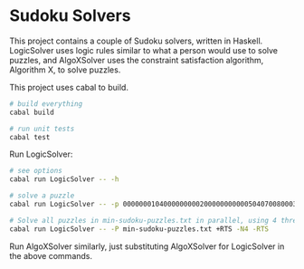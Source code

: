 # Sudoku Solvers

This project contains a couple of Sudoku solvers, written in Haskell.  
LogicSolver uses logic rules similar to what a person would use to solve puzzles,
and AlgoXSolver uses the constraint satisfaction algorithm, Algorithm X, to
solve puzzles.

This project uses cabal to build.

```bash
# build everything
cabal build

# run unit tests
cabal test
```

Run LogicSolver:

```bash
# see options
cabal run LogicSolver -- -h

# solve a puzzle
cabal run LogicSolver -- -p 000000010400000000020000000000050407008000300001090000300400200050100000000806000

# Solve all puzzles in min-sudoku-puzzles.txt in parallel, using 4 threads
cabal run LogicSolver -- -P min-sudoku-puzzles.txt +RTS -N4 -RTS
```

Run AlgoXSolver similarly, just substituting AlgoXSolver for LogicSolver in the
above commands.
